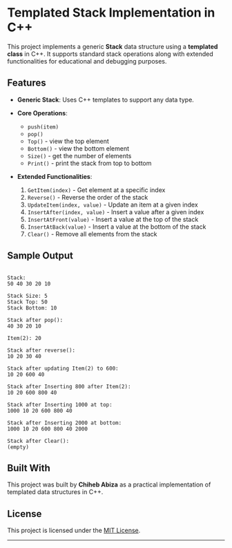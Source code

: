 # Templated Stack Implementation in C++

This project implements a generic **Stack** data structure using a **templated class** in C++. It supports standard stack operations along with extended functionalities for educational and debugging purposes.

## Features

- **Generic Stack**: Uses C++ templates to support any data type.
- **Core Operations**:
  - `push(item)`
  - `pop()`
  - `Top()` - view the top element
  - `Bottom()` - view the bottom element
  - `Size()` - get the number of elements
  - `Print()` - print the stack from top to bottom

- **Extended Functionalities**:
  1. `GetItem(index)` - Get element at a specific index
  2. `Reverse()` - Reverse the order of the stack
  3. `UpdateItem(index, value)` - Update an item at a given index
  4. `InsertAfter(index, value)` - Insert a value after a given index
  5. `InsertAtFront(value)` - Insert a value at the top of the stack
  6. `InsertAtBack(value)` - Insert a value at the bottom of the stack
  7. `Clear()` - Remove all elements from the stack

## Sample Output

```

Stack:
50 40 30 20 10

Stack Size: 5
Stack Top: 50
Stack Bottom: 10

Stack after pop():
40 30 20 10

Item(2): 20

Stack after reverse():
10 20 30 40

Stack after updating Item(2) to 600:
10 20 600 40

Stack after Inserting 800 after Item(2):
10 20 600 800 40

Stack after Inserting 1000 at top:
1000 10 20 600 800 40

Stack after Inserting 2000 at bottom:
1000 10 20 600 800 40 2000

Stack after Clear():
(empty)

````

## Built With

This project was built by **Chiheb Abiza** as a practical implementation of templated data structures in C++.

## License

This project is licensed under the [MIT License](LICENSE).

---


